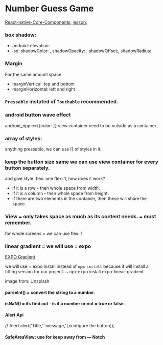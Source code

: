 # Number Guess Game
[React-native-Core-Components:](https://reactnative.dev/docs/components-and-apis)
[lesson:](https://github.com/academind/react-native-practical-guide-code/tree/05-adaptive-uis/code/06-platform-specific-code)


### box shadow:
- android: elevation:
- iso: shadowColor: , shadowOpacity: , shadowOffset:, shadowRadius:


### Margin
For the same amount space
- marginVertical: top and bottom
- marginHorizontal: left and right

### `Pressable` instated of `Touchable` recommended.

### android button wave effect
android_ripple={{color: }}
view container need to be outside as a container.


### array of styles:
anything pressable, we can use [] of styles in it.

### keep the button size same we can use view container for every button separately.
and give style.
flex: one
flex: 1, how does it work?
- if it is a row - then whole space from width.
- if it is a column - then whole space from height.
- if there are two elements in the container, then these will share the space.


### View = only takes space as much as its content needs. = must remember.
for whole screens = we can use flex: 1


### linear gradient = we will use = expo

[EXPO Gradient](https://docs.expo.dev/versions/latest/sdk/linear-gradient/)

we will use = expo install instead of ``npm install``
because it will install a fitting version for our project.
~ npx expo install expo-linear-gradient


image from: Unsplash

#### parseInt() = convert the string to a number.
#### isNaN() = its find out - is it a number or not = true or false.
#### Alert Api
 // Alert.alert('Title,' 'message,' [configure the button]);

#### SafeAreaView: use for keep away from — Notch